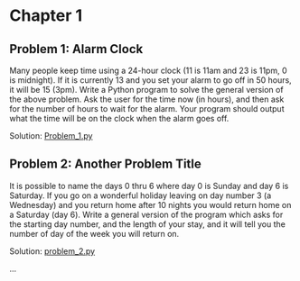 # Chapter 1

## Problem 1: Alarm Clock

Many people keep time using a 24-hour clock (11 is 11am and 23 is 11pm, 0 is midnight). 
If it is currently 13 and you set your alarm to go off in 50 hours, it will be 15 (3pm). 
Write a Python program to solve the general version of the above problem. 
Ask the user for the time now (in hours), and then ask for the number of hours to wait for the alarm. 
Your program should output what the time will be on the clock when the alarm goes off.

Solution: [Problem_1.py](Problem_1.py)

## Problem 2: Another Problem Title

It is possible to name the days 0 thru 6 where day 0 is Sunday and day 6 is Saturday. If you go on a wonderful holiday leaving on day number 3 (a Wednesday) and you return home after 10 nights you would return home on a Saturday (day 6). Write a general version of the program which asks for the starting day number, and the length of your stay, and it will tell you the number of day of the week you will return on.

Solution: [problem_2.py](problem_2.py)

...

